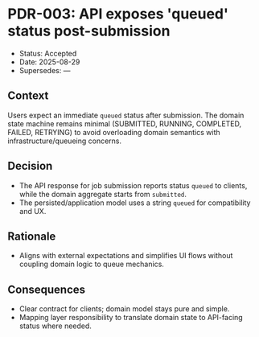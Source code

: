 # PDR-003: API exposes 'queued' status post-submission

- Status: Accepted
- Date: 2025-08-29
- Supersedes: —

## Context

Users expect an immediate `queued` status after submission. The domain state machine remains minimal (SUBMITTED, RUNNING, COMPLETED, FAILED, RETRYING) to avoid overloading domain semantics with infrastructure/queueing concerns.

## Decision

- The API response for job submission reports status `queued` to clients, while the domain aggregate starts from `submitted`.
- The persisted/application model uses a string `queued` for compatibility and UX.

## Rationale

- Aligns with external expectations and simplifies UI flows without coupling domain logic to queue mechanics.

## Consequences

- Clear contract for clients; domain model stays pure and simple.
- Mapping layer responsibility to translate domain state to API-facing status where needed.

